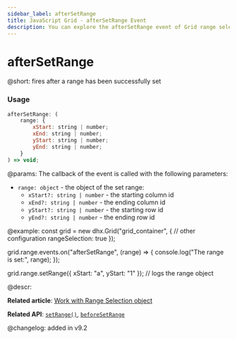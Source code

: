 ```yaml
---
sidebar_label: afterSetRange
title: JavaScript Grid - afterSetRange Event 
description: You can explore the afterSetRange event of Grid range selection in the documentation of the DHTMLX JavaScript UI library. Browse developer guides and API reference, try out code examples and live demos, and download a free 30-day evaluation version of DHTMLX Suite.
---
```


# afterSetRange

@short: fires after a range has been successfully set

### Usage

~~~jsx
afterSetRange: (
    range: {
        xStart: string | number;
        xEnd: string | number;
        yStart: string | number;
        yEnd: string | number;
    }
) => void;
~~~

@params:
The callback of the event is called with the following parameters:

- `range: object` - the object of the set range:
	- `xStart?: string | number` - the starting column id
	- `xEnd?: string | number` - the ending column id
	- `yStart?: string | number` - the starting row id
	- `yEnd?: string | number` - the ending row id

@example:
const grid = new dhx.Grid("grid_container", {
    // other configuration
    rangeSelection: true
});

grid.range.events.on("afterSetRange", (range) => {
    console.log("The range is set:", range);
});

grid.range.setRange({ xStart: "a", yStart: "1" }); // logs the range object

@descr:

**Related article**: [Work with Range Selection object](grid/usage_rangeselection.md)

**Related API**: [`setRange()`](grid/api/rangeselection/setrange_method.md),
[`beforeSetRange`](grid/api/rangeselection/beforesetrange_event.md)

@changelog:
added in v9.2